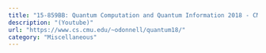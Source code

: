 ```yaml
---
title: "15-859BB: Quantum Computation and Quantum Information 2018 - CMU"
description: "(Youtube)"
url: "https://www.cs.cmu.edu/~odonnell/quantum18/"
category: "Miscellaneous"
---
```

